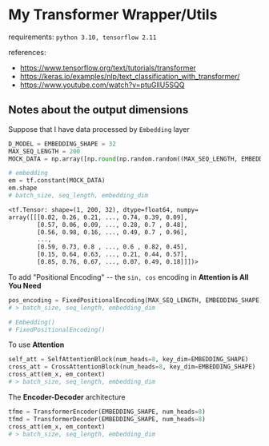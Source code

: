 # My Transformer Wrapper/Utils

requirements: `python 3.10, tensorflow 2.11`

references:

- https://www.tensorflow.org/text/tutorials/transformer
- https://keras.io/examples/nlp/text_classification_with_transformer/
- https://www.youtube.com/watch?v=ptuGllU5SQQ

## Notes about the output dimensions

Suppose that I have data processed by `Embedding` layer

```py
D_MODEL = EMBEDDING_SHAPE = 32
MAX_SEQ_LENGTH = 200
MOCK_DATA = np.array([np.round(np.random.random((MAX_SEQ_LENGTH, EMBEDDING_SHAPE)), 2)])

# embedding
em = tf.constant(MOCK_DATA)
em.shape
# batch_size, seq_length, embedding_dim
```

```txt
<tf.Tensor: shape=(1, 200, 32), dtype=float64, numpy=
array([[[0.02, 0.26, 0.21, ..., 0.74, 0.39, 0.09],
        [0.57, 0.06, 0.09, ..., 0.28, 0.7 , 0.48],
        [0.56, 0.98, 0.16, ..., 0.49, 0.7 , 0.96],
        ...,
        [0.59, 0.73, 0.8 , ..., 0.6 , 0.82, 0.45],
        [0.15, 0.64, 0.63, ..., 0.21, 0.44, 0.57],
        [0.85, 0.76, 0.67, ..., 0.07, 0.49, 0.18]]])>
```

To add "Positional Encoding" -- the `sin, cos` encoding in **Attention is All You Need**

```py
pos_encoding = FixedPositionalEncoding(MAX_SEQ_LENGTH, EMBEDDING_SHAPE)
# > batch_size, seq_length, embedding_dim

# Embedding()
# FixedPositionalEncoding()
```

To use **Attention**

```py
self_att = SelfAttentionBlock(num_heads=8, key_dim=EMBEDDING_SHAPE)
cross_att = CrossAttentionBlock(num_heads=8, key_dim=EMBEDDING_SHAPE)
cross_att(em_x, em_context)
# > batch_size, seq_length, embedding_dim
```

The **Encoder-Decoder** architecture

```py
tfme = TransformerEncoder(EMBEDDING_SHAPE, num_heads=8)
tfmd = TransformerDecoder(EMBEDDING_SHAPE, num_heads=8)
cross_att(em_x, em_context)
# > batch_size, seq_length, embedding_dim
```
